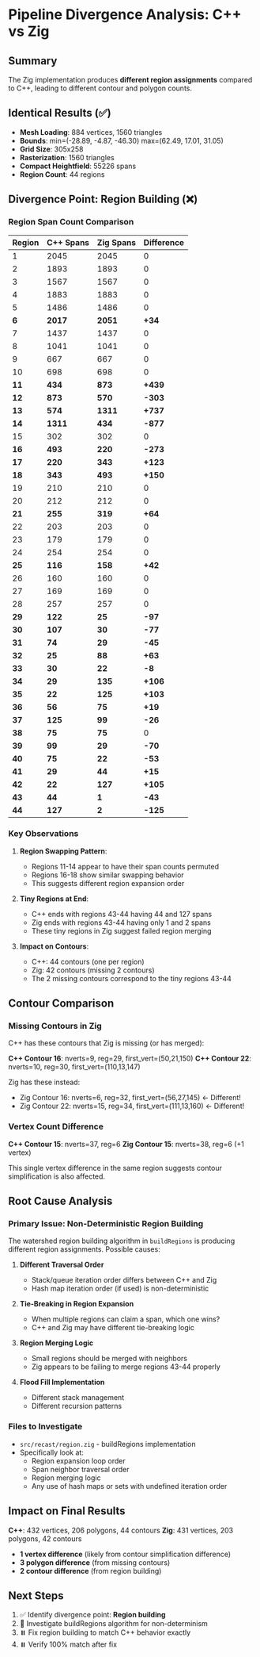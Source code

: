 # Pipeline Divergence Analysis: C++ vs Zig

## Summary
The Zig implementation produces **different region assignments** compared to C++, leading to different contour and polygon counts.

## Identical Results (✅)
- **Mesh Loading**: 884 vertices, 1560 triangles
- **Bounds**: min=(-28.89, -4.87, -46.30) max=(62.49, 17.01, 31.05)
- **Grid Size**: 305x258
- **Rasterization**: 1560 triangles
- **Compact Heightfield**: 55226 spans
- **Region Count**: 44 regions

## Divergence Point: Region Building (❌)

### Region Span Count Comparison

| Region | C++ Spans | Zig Spans | Difference |
|--------|-----------|-----------|------------|
| 1      | 2045      | 2045      | 0          |
| 2      | 1893      | 1893      | 0          |
| 3      | 1567      | 1567      | 0          |
| 4      | 1883      | 1883      | 0          |
| 5      | 1486      | 1486      | 0          |
| **6**  | **2017**  | **2051**  | **+34**    |
| 7      | 1437      | 1437      | 0          |
| 8      | 1041      | 1041      | 0          |
| 9      | 667       | 667       | 0          |
| 10     | 698       | 698       | 0          |
| **11** | **434**   | **873**   | **+439**   |
| **12** | **873**   | **570**   | **-303**   |
| **13** | **574**   | **1311**  | **+737**   |
| **14** | **1311**  | **434**   | **-877**   |
| 15     | 302       | 302       | 0          |
| **16** | **493**   | **220**   | **-273**   |
| **17** | **220**   | **343**   | **+123**   |
| **18** | **343**   | **493**   | **+150**   |
| 19     | 210       | 210       | 0          |
| 20     | 212       | 212       | 0          |
| **21** | **255**   | **319**   | **+64**    |
| 22     | 203       | 203       | 0          |
| 23     | 179       | 179       | 0          |
| 24     | 254       | 254       | 0          |
| **25** | **116**   | **158**   | **+42**    |
| 26     | 160       | 160       | 0          |
| 27     | 169       | 169       | 0          |
| 28     | 257       | 257       | 0          |
| **29** | **122**   | **25**    | **-97**    |
| **30** | **107**   | **30**    | **-77**    |
| **31** | **74**    | **29**    | **-45**    |
| **32** | **25**    | **88**    | **+63**    |
| **33** | **30**    | **22**    | **-8**     |
| **34** | **29**    | **135**   | **+106**   |
| **35** | **22**    | **125**   | **+103**   |
| **36** | **56**    | **75**    | **+19**    |
| **37** | **125**   | **99**    | **-26**    |
| **38** | **75**    | **75**    | 0          |
| **39** | **99**    | **29**    | **-70**    |
| **40** | **75**    | **22**    | **-53**    |
| **41** | **29**    | **44**    | **+15**    |
| **42** | **22**    | **127**   | **+105**   |
| **43** | **44**    | **1**     | **-43**    |
| **44** | **127**   | **2**     | **-125**   |

### Key Observations

1. **Region Swapping Pattern**:
   - Regions 11-14 appear to have their span counts permuted
   - Regions 16-18 show similar swapping behavior
   - This suggests different region expansion order

2. **Tiny Regions at End**:
   - C++ ends with regions 43-44 having 44 and 127 spans
   - Zig ends with regions 43-44 having only 1 and 2 spans
   - These tiny regions in Zig suggest failed region merging

3. **Impact on Contours**:
   - C++: 44 contours (one per region)
   - Zig: 42 contours (missing 2 contours)
   - The 2 missing contours correspond to the tiny regions 43-44

## Contour Comparison

### Missing Contours in Zig

C++ has these contours that Zig is missing (or has merged):

**C++ Contour 16**: nverts=9, reg=29, first_vert=(50,21,150)
**C++ Contour 22**: nverts=10, reg=30, first_vert=(110,13,147)

Zig has these instead:
- Zig Contour 16: nverts=6, reg=32, first_vert=(56,27,145) ← Different!
- Zig Contour 22: nverts=15, reg=34, first_vert=(111,13,160) ← Different!

### Vertex Count Difference

**C++ Contour 15**: nverts=37, reg=6
**Zig Contour 15**: nverts=38, reg=6 (+1 vertex)

This single vertex difference in the same region suggests contour simplification is also affected.

## Root Cause Analysis

### Primary Issue: Non-Deterministic Region Building

The watershed region building algorithm in `buildRegions` is producing different region assignments. Possible causes:

1. **Different Traversal Order**
   - Stack/queue iteration order differs between C++ and Zig
   - Hash map iteration order (if used) is non-deterministic

2. **Tie-Breaking in Region Expansion**
   - When multiple regions can claim a span, which one wins?
   - C++ and Zig may have different tie-breaking logic

3. **Region Merging Logic**
   - Small regions should be merged with neighbors
   - Zig appears to be failing to merge regions 43-44 properly

4. **Flood Fill Implementation**
   - Different stack management
   - Different recursion patterns

### Files to Investigate

- `src/recast/region.zig` - buildRegions implementation
- Specifically look at:
  - Region expansion loop order
  - Span neighbor traversal order
  - Region merging logic
  - Any use of hash maps or sets with undefined iteration order

## Impact on Final Results

**C++**: 432 vertices, 206 polygons, 44 contours
**Zig**: 431 vertices, 203 polygons, 42 contours

- **1 vertex difference** (likely from contour simplification difference)
- **3 polygon difference** (from missing contours)
- **2 contour difference** (from region building)

## Next Steps

1. ✅ Identify divergence point: **Region building**
2. 🔄 Investigate buildRegions algorithm for non-determinism
3. ⏸️ Fix region building to match C++ behavior exactly
4. ⏸️ Verify 100% match after fix

